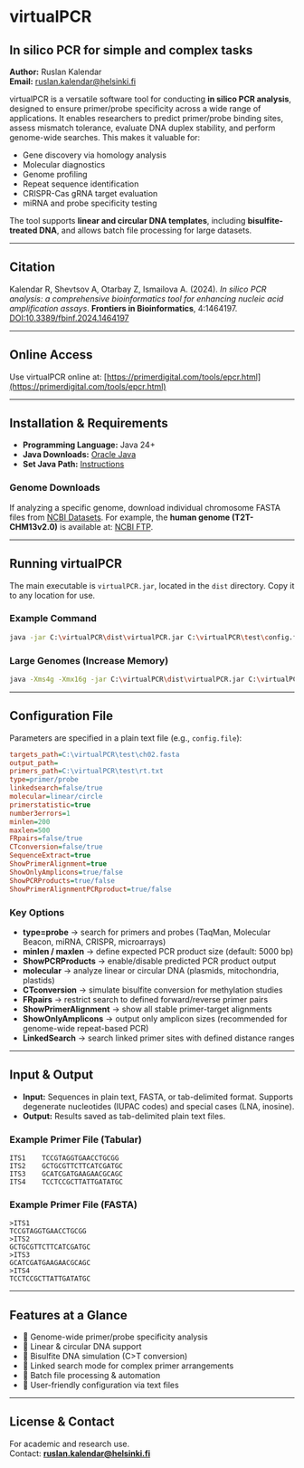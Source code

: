 # virtualPCR

## In silico PCR for simple and complex tasks
**Author:** Ruslan Kalendar  
**Email:** ruslan.kalendar@helsinki.fi

virtualPCR is a versatile software tool for conducting **in silico PCR analysis**, designed to ensure primer/probe specificity across a wide range of applications. It enables researchers to predict primer/probe binding sites, assess mismatch tolerance, evaluate DNA duplex stability, and perform genome-wide searches. This makes it valuable for:

- Gene discovery via homology analysis
- Molecular diagnostics
- Genome profiling
- Repeat sequence identification
- CRISPR-Cas gRNA target evaluation
- miRNA and probe specificity testing

The tool supports **linear and circular DNA templates**, including **bisulfite-treated DNA**, and allows batch file processing for large datasets.

---

## Citation
Kalendar R, Shevtsov A, Otarbay Z, Ismailova A. (2024). *In silico PCR analysis: a comprehensive bioinformatics tool for enhancing nucleic acid amplification assays*. **Frontiers in Bioinformatics**, 4:1464197. [DOI:10.3389/fbinf.2024.1464197](https://www.frontiersin.org/journals/bioinformatics/articles/10.3389/fbinf.2024.1464197/full)

---

## Online Access
Use virtualPCR online at: [https://primerdigital.com/tools/epcr.html](https://primerdigital.com/tools/epcr.html)

---

## Installation & Requirements
- **Programming Language:** Java 24+
- **Java Downloads:** [Oracle Java](https://www.oracle.com/java/technologies/downloads/)
- **Set Java Path:** [Instructions](https://www.java.com/en/download/help/path.html)

### Genome Downloads
If analyzing a specific genome, download individual chromosome FASTA files from [NCBI Datasets](https://www.ncbi.nlm.nih.gov/datasets/genome/). For example, the **human genome (T2T-CHM13v2.0)** is available at: [NCBI FTP](https://www.ncbi.nlm.nih.gov/datasets/genome/GCF_009914755.1/).

---

## Running virtualPCR
The main executable is `virtualPCR.jar`, located in the `dist` directory. Copy it to any location for use.

### Example Command
```bash
java -jar C:\virtualPCR\dist\virtualPCR.jar C:\virtualPCR\test\config.file
```

### Large Genomes (Increase Memory)
```bash
java -Xms4g -Xmx16g -jar C:\virtualPCR\dist\virtualPCR.jar C:\virtualPCR\test\config.file
```

---

## Configuration File
Parameters are specified in a plain text file (e.g., `config.file`):
```ini
targets_path=C:\virtualPCR\test\ch02.fasta
output_path=
primers_path=C:\virtualPCR\test\rt.txt
type=primer/probe
linkedsearch=false/true
molecular=linear/circle
primerstatistic=true
number3errors=1
minlen=200
maxlen=500
FRpairs=false/true
CTconversion=false/true
SequenceExtract=true
ShowPrimerAlignment=true
ShowOnlyAmplicons=true/false
ShowPCRProducts=true/false
ShowPrimerAlignmentPCRproduct=true/false
```

### Key Options
- **type=probe** → search for primers and probes (TaqMan, Molecular Beacon, miRNA, CRISPR, microarrays)
- **minlen / maxlen** → define expected PCR product size (default: 5000 bp)
- **ShowPCRProducts** → enable/disable predicted PCR product output
- **molecular** → analyze linear or circular DNA (plasmids, mitochondria, plastids)
- **CTconversion** → simulate bisulfite conversion for methylation studies
- **FRpairs** → restrict search to defined forward/reverse primer pairs
- **ShowPrimerAlignment** → show all stable primer-target alignments
- **ShowOnlyAmplicons** → output only amplicon sizes (recommended for genome-wide repeat-based PCR)
- **LinkedSearch** → search linked primer sites with defined distance ranges

---

## Input & Output
- **Input:** Sequences in plain text, FASTA, or tab-delimited format. Supports degenerate nucleotides (IUPAC codes) and special cases (LNA, inosine).
- **Output:** Results saved as tab-delimited plain text files.

### Example Primer File (Tabular)
```tsv
ITS1    TCCGTAGGTGAACCTGCGG
ITS2    GCTGCGTTCTTCATCGATGC
ITS3    GCATCGATGAAGAACGCAGC
ITS4    TCCTCCGCTTATTGATATGC
```

### Example Primer File (FASTA)
```fasta
>ITS1
TCCGTAGGTGAACCTGCGG
>ITS2
GCTGCGTTCTTCATCGATGC
>ITS3
GCATCGATGAAGAACGCAGC
>ITS4
TCCTCCGCTTATTGATATGC
```

---

## Features at a Glance
- 🔹 Genome-wide primer/probe specificity analysis
- 🔹 Linear & circular DNA support
- 🔹 Bisulfite DNA simulation (C>T conversion)
- 🔹 Linked search mode for complex primer arrangements
- 🔹 Batch file processing & automation
- 🔹 User-friendly configuration via text files

---

## License & Contact
For academic and research use.  
Contact: **ruslan.kalendar@helsinki.fi**


